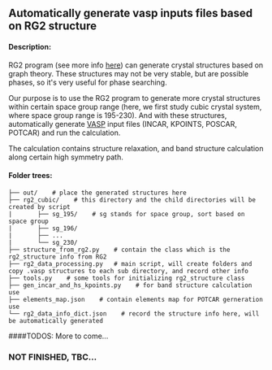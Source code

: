 ## Automatically generate vasp inputs files based on RG2 structure

#### Description:
RG2 program (see more info [here](https://journals.aps.org/prb/abstract/10.1103/PhysRevB.97.014104)) can generate crystal
structures based on graph theory. These structures may not be very stable, but are possible phases, so it's very useful 
for phase searching.

Our purpose is to use the RG2 program to generate more crystal structures within certain
space group range (here, we first study cubic crystal system, where space group range is 195-230). And with these structures, 
automatically generate [VASP](https://cms.mpi.univie.ac.at/wiki/index.php/The_VASP_Manual) input files (INCAR, KPOINTS, POSCAR, POTCAR)
and run the calculation.

The calculation contains structure relaxation, and band structure calculation along certain high symmetry path.

#### Folder trees:
```angular2
├── out/    # place the generated structures here
├── rg2_cubic/    # this directory and the child directories will be created by script
|       ├── sg_195/    # sg stands for space group, sort based on space group
|       ├── sg_196/
|       ├── ...
|       └── sg_230/
├── structure_from_rg2.py    # contain the class which is the rg2_structure info from RG2
├── rg2_data_processing.py   # main script, will create folders and copy .vasp structures to each sub directory, and record other info
├── tools.py    # some tools for initializing rg2_structure class
├── gen_incar_and_hs_kpoints.py    # for band structure calculation use
├── elements_map.json    # contain elements map for POTCAR gerneration use
└── rg2_data_info_dict.json    # record the structure info here, will be automatically generated
```
####TODOS:
More to come...
### NOT FINISHED, TBC...